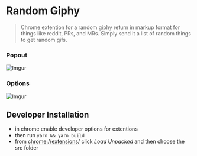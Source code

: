 # Random Giphy

> Chrome extention for a random giphy return in markup format for things like reddit, PRs, and MRs. Simply send it a list of random things to get random gifs.

### Popout

![Imgur](https://i.imgur.com/8UpPXKb.png)

### Options

![Imgur](https://i.imgur.com/IqcZ4xm.png)

## Developer Installation

- in chrome enable developer options for extentions
- then run `yarn && yarn build`
- from [chrome://extensions/](chrome://extensions/) click _Load Unpacked_ and then choose the src folder
